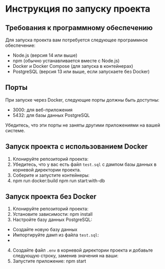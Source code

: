 # Инструкция по запуску проекта

## Требования к программному обеспечению

Для запуска проекта вам потребуется следующее программное обеспечение:

- Node.js (версия 14 или выше)
- npm (обычно устанавливается вместе с Node.js)
- Docker и Docker Compose (для запуска в контейнерах)
- PostgreSQL (версия 13 или выше, если запускаете без Docker)

## Порты

При запуске через Docker, следующие порты должны быть доступны:

- 3000: для веб-приложения
- 5432: для базы данных PostgreSQL

Убедитесь, что эти порты не заняты другими приложениями на вашей системе.

## Запуск проекта с использованием Docker

1. Клонируйте репозиторий проекта:
2. Убедитесь, что у вас есть файл `test.sql` с дампом базы данных в корневой директории проекта.
3. Соберите и запустите контейнеры:
4. npm run docker:build npm run start:with-db

## Запуск проекта без Docker
1. Клонируйте репозиторий проекта:
2. Установите зависимости: npm install
3. Настройте базу данных PostgreSQL:
- Создайте новую базу данных
- Импортируйте дамп из файла `test.sql`:
-
4. Создайте файл `.env` в корневой директории проекта и добавьте следующую строку, заменив значения на ваши:
5. Запустите приложение: npm start